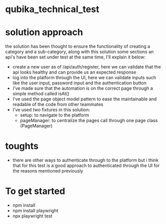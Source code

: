 # qubika_technical_test

# solution approach
the solution has been thought to ensure the functionality of creating a category and a sub-category,
along with this solution some sections an api's have been set under test at the same time, I'll explain it below:
- create a new user as of /api/auth/register, here we can validate that the api looks healthy and can provide us an expected response
- log into the platform through the UI, here we can validate inputs such like the user input, password input and the authentication button
- I've made sure that the automation is on the correct page through a simple method called isAt()
- I've used the page object model pattern to ease the maintainable and readable of the code from other teammates
- I've used two fixtures in this solution:
    - setup: to navigate to the platform
    - pageManager: to centralize the pages call through one page class (PageManager)


# toughts 
- there are other ways to authenticate through to the platform but i think that for this test is a good approach to authenticated through the UI for the reasons mentioned previously 


# To get started
- npm install 
- npm install playwright
- npx playwright test
